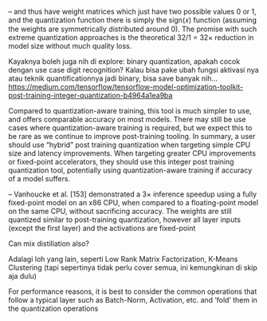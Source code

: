 
–
and thus have weight matrices which just have two possible values 0 or 1, and the quantization function there is simply the sign(𝑥) function (assuming the weights are symmetrically distributed around 0).
The promise with such extreme quantization approaches is the theoretical 32/1 = 32× reduction
in model size without much quality loss.

Kayaknya boleh juga nih di explore: binary quantization, apakah cocok dengan use case digit recognition? Kalau bisa pake ubah fungsi aktivasi nya atau teknik quantificationnya jadi binary, bisa save banyak nih…
https://medium.com/tensorflow/tensorflow-model-optimization-toolkit-post-training-integer-quantization-b4964a1ea9ba 

Compared to quantization-aware training, this tool is much simpler to use, and offers comparable accuracy on most models. There may still be use cases where quantization-aware training is required, but we expect this to be rare as we continue to improve post-training tooling.
In summary, a user should use “hybrid” post training quantization when targeting simple CPU size and latency improvements. When targeting greater CPU improvements or fixed-point accelerators, they should use this integer post training quantization tool, potentially using quantization-aware training if accuracy of a model suffers.


– 
Vanhoucke et al. [153] demonstrated a 3× inference speedup using a fully fixed-point model on an x86 CPU, when compared to a floating-point model on the same CPU, without sacrificing accuracy. The weights are still quantized similar to post-training quantization, however all layer inputs (except the first layer) and the activations are fixed-point


Can mix distillation also?

Adalagi loh yang lain, seperti Low Rank Matrix Factorization, K-Means Clustering (tapi sepertinya tidak perlu cover semua, ini kemungkinan di skip aja dulu)

For performance reasons, it is best to consider the common operations that follow a typical
layer such as Batch-Norm, Activation, etc. and ‘fold’ them in the quantization operations
